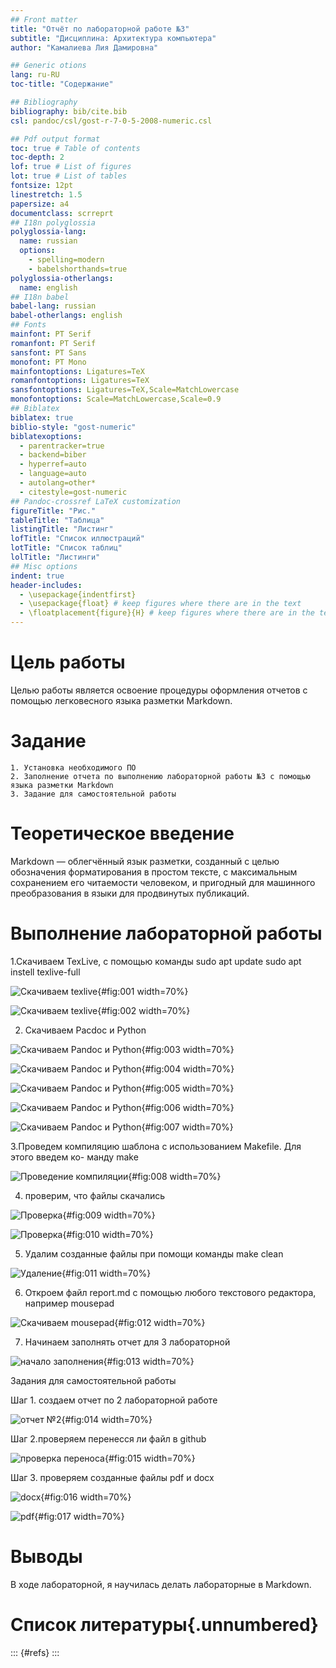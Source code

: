```yaml
---
## Front matter
title: "Отчёт по лабораторной работе №3"
subtitle: "Дисциплина: Архитектура компьютера"
author: "Камалиева Лия Дамировна"

## Generic otions
lang: ru-RU
toc-title: "Содержание"

## Bibliography
bibliography: bib/cite.bib
csl: pandoc/csl/gost-r-7-0-5-2008-numeric.csl

## Pdf output format
toc: true # Table of contents
toc-depth: 2
lof: true # List of figures
lot: true # List of tables
fontsize: 12pt
linestretch: 1.5
papersize: a4
documentclass: scrreprt
## I18n polyglossia
polyglossia-lang:
  name: russian
  options:
	- spelling=modern
	- babelshorthands=true
polyglossia-otherlangs:
  name: english
## I18n babel
babel-lang: russian
babel-otherlangs: english
## Fonts
mainfont: PT Serif
romanfont: PT Serif
sansfont: PT Sans
monofont: PT Mono
mainfontoptions: Ligatures=TeX
romanfontoptions: Ligatures=TeX
sansfontoptions: Ligatures=TeX,Scale=MatchLowercase
monofontoptions: Scale=MatchLowercase,Scale=0.9
## Biblatex
biblatex: true
biblio-style: "gost-numeric"
biblatexoptions:
  - parentracker=true
  - backend=biber
  - hyperref=auto
  - language=auto
  - autolang=other*
  - citestyle=gost-numeric
## Pandoc-crossref LaTeX customization
figureTitle: "Рис."
tableTitle: "Таблица"
listingTitle: "Листинг"
lofTitle: "Список иллюстраций"
lotTitle: "Список таблиц"
lolTitle: "Листинги"
## Misc options
indent: true
header-includes:
  - \usepackage{indentfirst}
  - \usepackage{float} # keep figures where there are in the text
  - \floatplacement{figure}{H} # keep figures where there are in the text
---
```


# Цель работы

Целью работы является освоение процедуры оформления отчетов с помощью легковесного
языка разметки Markdown.

# Задание
    1. Установка необходимого ПО
    2. Заполнение отчета по выполнению лабораторной работы №3 с помощью языка разметки Markdown
    3. Задание для самостоятельной работы
# Теоретическое введение

Markdown — облегчённый язык разметки, созданный с целью обозначения форматирования в простом тексте, с максимальным сохранением его читаемости человеком, и пригодный для машинного преобразования в языки для продвинутых публикаций.

# Выполнение лабораторной работы

1.Скачиваем TexLive, с помощью команды sudo apt update
sudo apt instell texlive-full

![Скачиваем texlive](image/3.1.jpg){#fig:001 width=70%}

![Скачиваем texlive](image/3.2.jpg){#fig:002 width=70%}

2. Скачиваем Pacdoc и Python

![Скачиваем Pandoc и Python](image/3.3.jpg){#fig:003 width=70%}

![Скачиваем Pandoc и Python](image/3.4.jpg){#fig:004 width=70%}

![Скачиваем Pandoc и Python](image/3.5.jpg){#fig:005 width=70%}

![Скачиваем Pandoc и Python](image/3.6.jpg){#fig:006 width=70%}

![Скачиваем Pandoc и Python](image/3.7.jpg){#fig:007 width=70%}

3.Проведем компиляцию шаблона с использованием Makefile. Для этого введем ко-
манду make

![Проведение компиляции](image/3.8.jpg){#fig:008 width=70%}

4. проверим, что файлы скачались

![Проверка](image/3.9.jpg){#fig:009 width=70%}

![Проверка](image/3.10.jpg){#fig:010 width=70%}

5. Удалим созданные файлы при помощи команды make clean

![Удаление](image/3.11.jpg){#fig:011 width=70%}

6. Откроем файл report.md c помощью любого текстового редактора, например mousepad

![Скачиваем mousepad](image/3.12.jpg){#fig:012 width=70%}

7. Начинаем заполнять отчет для 3 лабораторной

![начало заполнения](image/3.13.jpg){#fig:013 width=70%}

Задания для самостоятельной работы

Шаг 1. создаем отчет по 2 лабораторной работе

![отчет №2](image/3.14.jpg){#fig:014 width=70%}

Шаг 2.проверяем перенесся ли файл в github

![проверка переноса](image/3.15.jpg){#fig:015 width=70%}

Шаг 3. проверяем созданные файлы pdf и docx

![docx](image/3.16.jpg){#fig:016 width=70%}

![pdf](image/3.17.jpg){#fig:017 width=70%}

# Выводы

В ходе лабораторной, я научилась делать лабораторные в Markdown.

# Список литературы{.unnumbered}

::: {#refs}
:::
